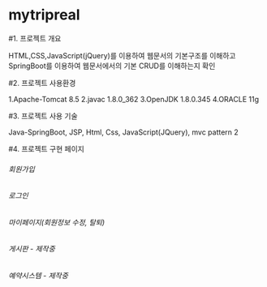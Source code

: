 # mytripreal

#1. 프로젝트 개요

HTML,CSS,JavaScript(jQuery)를 이용하여 웹문서의 기본구조를 이해하고 SpringBoot를 이용하여 웹문서에서의 기본 CRUD를 이해하는지 확인

#2. 프로젝트 사용환경

1.Apache-Tomcat 8.5
2.javac 1.8.0_362
3.OpenJDK 1.8.0.345
4.ORACLE 11g

#3. 프로젝트 사용 기술

Java-SpringBoot, JSP, Html, Css, JavaScript(JQuery), mvc pattern 2

#4. 프로젝트 구현 페이지

###### 회원가입
###### 로그인
###### 마이페이지(회원정보 수정, 탈퇴)
###### 게시판 - 제작중
###### 예약시스템 -  제작중
